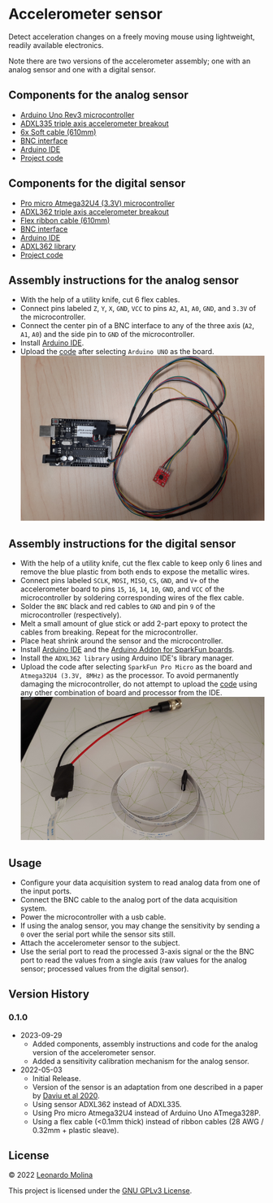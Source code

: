 
# Accelerometer sensor
Detect acceleration changes on a freely moving mouse using lightweight, readily available electronics.

Note there are two versions of the accelerometer assembly; one with an analog sensor and one with a digital sensor.

## Components for the analog sensor
- [Arduino Uno Rev3 microcontroller][uno] 
- [ADXL335 triple axis accelerometer breakout][ADXL335]
- [6x Soft cable (610mm)][soft cable]
- [BNC interface][BNC]
- [Arduino IDE][IDE]
- [Project code][analog code]

## Components for the digital sensor
- [Pro micro Atmega32U4 (3.3V) microcontroller][pro micro] 
- [ADXL362 triple axis accelerometer breakout][ADXL362]
- [Flex ribbon cable (610mm)][ribbon cable]
- [BNC interface][BNC]
- [Arduino IDE][IDE]
- [ADXL362 library][library]
- [Project code][digital code]

## Assembly instructions for the analog sensor
- With the help of a utility knife, cut 6 flex cables.
- Connect pins labeled `Z`, `Y`,  `X`, `GND`, `VCC` to pins `A2`, `A1`, `A0`, `GND`, and `3.3V` of the microcontroller.
- Connect the center pin of a BNC interface to any of the three axis (`A2`, `A1`, `A0`) and the side pin to `GND` of the microcontroller.
- Install [Arduino IDE][IDE].
- Upload the [code][analog code] after selecting `Arduino UNO` as the board.
![](media/analogSensor.png)

## Assembly instructions for the digital sensor
- With the help of a utility knife, cut the flex cable to keep only 6 lines and remove the blue plastic from both ends to expose the metallic wires.
- Connect pins labeled `SCLK`, `MOSI`, `MISO`, `CS`, `GND`, and `V+` of the accelerometer board to pins `15`, `16`, `14`, `10`, `GND`, and `VCC` of the microcontroller by soldering corresponding wires of the flex cable.
- Solder the `BNC` black and red cables to `GND` and pin `9` of the microcontroller (respectively).
- Melt a small amount of glue stick or add 2-part epoxy to protect the cables from breaking. Repeat for the microcontroller.
- Place heat shrink around the sensor and the microcontroller.
- Install [Arduino IDE][IDE] and the [Arduino Addon for SparkFun boards][guide].
- Install the `ADXL362 library` using Arduino IDE's library manager.
- Upload the code after selecting `SparkFun Pro Micro` as the board and `Atmega32U4 (3.3V, 8MHz)` as the processor. To avoid permanently damaging the microcontroller, do not attempt to upload the [code][digital code] using any other combination of board and processor from the IDE.
![](media/digitalSensor.png)

## Usage
- Configure your data acquisition system to read analog data from one of the input ports.
- Connect the BNC cable to the analog port of the data acquisition system.
- Power the microcontroller with a usb cable.
- If using the analog sensor, you may change the sensitivity by sending a `0` over the serial port while the sensor sits still.
- Attach the accelerometer sensor to the subject.
- Use the serial port to read the processed 3-axis signal or the the BNC port to read the values from a single axis (raw values for the analog sensor; processed values from the digital sensor).

## Version History
### 0.1.0
* 2023-09-29
  - Added components, assembly instructions and code for the analog version of the accelerometer sensor.
  - Added a sensitivity calibration mechanism for the analog sensor.
* 2022-05-03
  - Initial Release.
  - Version of the sensor is an adaptation from one described in a paper by [Daviu et al 2020][paper].
  - Using sensor ADXL362 instead of ADXL335.
  - Using Pro micro Atmega32U4 instead of Arduino Uno ATmega328P.
  - Using a flex cable (<0.1mm thick) instead of ribbon cables (28 AWG / 0.32mm + plastic sleave).

## License
© 2022 [Leonardo Molina][Leonardo Molina]

This project is licensed under the [GNU GPLv3 License][LICENSE.md].

[Leonardo Molina]: https://github.com/leomol
[LICENSE.md]: LICENSE.md
[paper]: https://www.nature.com/articles/s41593-020-0591-0
[pro micro]: https://www.sparkfun.com/products/12587
[uno]: https://store.arduino.cc/products/arduino-uno-rev3
[ADXL362]: https://www.sparkfun.com/products/11446
[ADXL335]: https://www.sparkfun.com/products/9269
[ribbon cable]: https://www.digikey.ca/en/products/detail/adafruit-industries-llc/1731/6238161
[soft cable]: https://www.adafruit.com/product/2006
[BNC]: https://www.digikey.ca/en/products/detail/mueller-electric-co/BU-5100-A-4-0/5801064
[IDE]: https://www.arduino.cc/en/Main/Software
[library]: https://github.com/annem/ADXL362
[guide]: https://learn.sparkfun.com/tutorials/pro-micro--fio-v3-hookup-guide/all
[digital code]: src/digitalSensor
[analog code]: src/analogSensor
